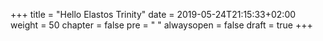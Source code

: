 +++
title = "Hello Elastos Trinity"
date = 2019-05-24T21:15:33+02:00
weight = 50
chapter = false
pre = "<i class='fa ela-page'></i> "
alwaysopen = false
draft = true
+++ 
